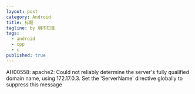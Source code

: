 ```yaml
---
layout: post
category: Android
title: 标题
tagline: by 明不知昔
tags: 
  - android
  - cpp
  - c
published: true
---
```




<!--more-->

AH00558: apache2: Could not reliably determine the server's fully qualified domain name, using 172.17.0.3. Set the 'ServerName' directive globally to suppress this message